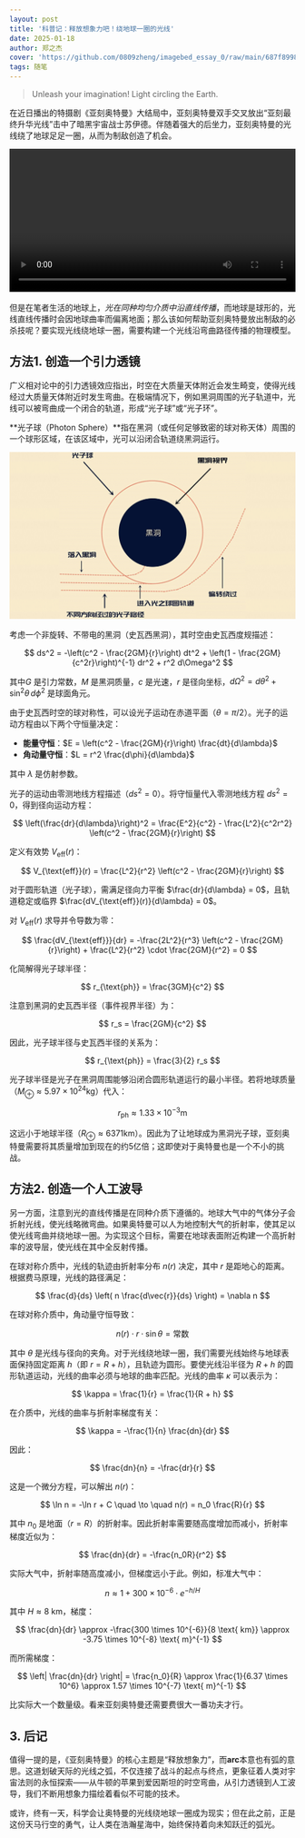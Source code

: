 ```yaml
---
layout: post
title: '科普记：释放想象力吧！绕地球一圈的光线'
date: 2025-01-18
author: 郑之杰
cover: 'https://github.com/0809zheng/imagebed_essay_0/raw/main/687f899858cb8da5c8cbe5e5.png'
tags: 随笔
---
```


> Unleash your imagination! Light circling the Earth.

在近日播出的特摄剧《亚刻奥特曼》大结局中，亚刻奥特曼双手交叉放出“亚刻最终升华光线”击中了暗黑宇宙战士苏伊德。伴随着强大的后坐力，亚刻奥特曼的光线绕了地球足足一圈，从而为制敌创造了机会。

<video style="width: 100%; height: auto;" controls>
  <source src="/assets/imgs/ultraman_arc.mp4" type="video/mp4">
  《亚刻奥特曼》[25. 跑起来 优马 / 走れ、ユウマ！] 片段
</video>

但是在笔者生活的地球上，*光在同种均匀介质中沿直线传播*，而地球是球形的，光线直线传播时会因地球曲率而偏离地面；那么该如何帮助亚刻奥特曼放出制敌的必杀技呢？要实现光线绕地球一圈，需要构建一个光线沿弯曲路径传播的物理模型。

## 方法1. 创造一个引力透镜

广义相对论中的引力透镜效应指出，时空在大质量天体附近会发生畸变，使得光线经过大质量天体附近时发生弯曲。在极端情况下，例如黑洞周围的光子轨道中，光线可以被弯曲成一个闭合的轨道，形成“光子球”或“光子环”。

**光子球（Photon Sphere）**指在黑洞（或任何足够致密的球对称天体）周围的一个球形区域，在该区域中，光可以沿闭合轨道绕黑洞运行。

![](https://github.com/0809zheng/imagebed_essay_0/raw/main/687f899858cb8da5c8cbe5e5.png)

考虑一个非旋转、不带电的黑洞（史瓦西黑洞），其时空由史瓦西度规描述：

$$
ds^2 = -\left(c^2 - \frac{2GM}{r}\right)  dt^2 + \left(1 - \frac{2GM}{c^2r}\right)^{-1} dr^2 + r^2 d\Omega^2
$$

其中$G$ 是引力常数，$M$ 是黑洞质量，$c$ 是光速，$r$ 是径向坐标，$d\Omega^2 = d\theta^2 + \sin^2\theta \, d\phi^2$ 是球面角元。

由于史瓦西时空的球对称性，可以设光子运动在赤道平面（$\theta = \pi/2$）。光子的运动方程由以下两个守恒量决定：
- **能量守恒**：$E = \left(c^2 - \frac{2GM}{r}\right)  \frac{dt}{d\lambda}$
- **角动量守恒**：$L = r^2 \frac{d\phi}{d\lambda}$

其中 $\lambda$ 是仿射参数。


光子的运动由零测地线方程描述（$ds^2 = 0$）。将守恒量代入零测地线方程 $ds^2 = 0$，得到径向运动方程：

$$
\left(\frac{dr}{d\lambda}\right)^2 = \frac{E^2}{c^2} - \frac{L^2}{c^2r^2} \left(c^2 - \frac{2GM}{r}\right)
$$

定义有效势 $V_{\text{eff}}(r)$：

$$
V_{\text{eff}}(r) = \frac{L^2}{r^2} \left(c^2 - \frac{2GM}{r}\right)
$$

对于圆形轨道（光子球），需满足径向力平衡  $\frac{dr}{d\lambda} = 0$，且轨道稳定或临界 $\frac{dV_{\text{eff}}(r)}{d\lambda} = 0$。

对 $V_{\text{eff}}(r)$ 求导并令导数为零：

$$
\frac{dV_{\text{eff}}}{dr} = -\frac{2L^2}{r^3} \left(c^2 - \frac{2GM}{r}\right) + \frac{L^2}{r^2} \cdot \frac{2GM}{r^2} = 0
$$

化简解得光子球半径：

$$
r_{\text{ph}} = \frac{3GM}{c^2}
$$

注意到黑洞的史瓦西半径（事件视界半径）为：

$$
r_s = \frac{2GM}{c^2}
$$

因此，光子球半径与史瓦西半径的关系为：

$$
r_{\text{ph}} = \frac{3}{2} r_s
$$

光子球半径是光子在黑洞周围能够沿闭合圆形轨道运行的最小半径。若将地球质量（$M_\oplus \approx 5.97 \times 10^{24} \text{kg}$）代入：

$$
r_{\text{ph}} \approx 1.33 \times 10^{-3} \text{m}
$$

这远小于地球半径（$R_\oplus \approx 6371 \text{km}$）。因此为了让地球成为黑洞光子球，亚刻奥特曼需要将其质量增加到现在的约5亿倍；这即使对于奥特曼也是一个不小的挑战。

## 方法2. 创造一个人工波导

另一方面，注意到光的直线传播是在同种介质下遵循的。地球大气中的气体分子会折射光线，使光线略微弯曲。如果奥特曼可以人为地控制大气的折射率，使其足以使光线弯曲并绕地球一圈。为实现这个目标，需要在地球表面附近构建一个高折射率的波导层，使光线在其中全反射传播。

在球对称介质中，光线的轨迹由折射率分布 $n(r)$ 决定，其中 $r$ 是距地心的距离。根据费马原理，光线的路径满足：

$$ \frac{d}{ds} \left( n \frac{d\vec{r}}{ds} \right) = \nabla n $$

在球对称介质中，角动量守恒导致：

$$ n(r) \cdot r \cdot \sin \theta = \text{常数} $$

其中 $\theta$ 是光线与径向的夹角。对于光线绕地球一圈，我们需要光线始终与地球表面保持固定距离 $h$（即 $r = R + h$），且轨迹为圆形。要使光线沿半径为 $R + h$ 的圆形轨道运动，光线的曲率必须与地球的曲率匹配。光线的曲率 $\kappa$ 可以表示为：

$$ \kappa = \frac{1}{r} = \frac{1}{R + h} $$

在介质中，光线的曲率与折射率梯度有关：

$$ \kappa = -\frac{1}{n} \frac{dn}{dr} $$

因此：

$$ \frac{dn}{n} = -\frac{dr}{r} $$

这是一个微分方程，可以解出 $n(r)$：

$$ \ln n = -\ln r + C \quad \to \quad n(r) = n_0 \frac{R}{r} $$

其中 $n_0$ 是地面（$r = R$）的折射率。因此折射率需要随高度增加而减小，折射率梯度近似为：

$$
\frac{dn}{dr} = -\frac{n_0R}{r^2}
$$

实际大气中，折射率随高度减小，但梯度远小于此。例如，标准大气中：

$$ n \approx 1 + 300 \times 10^{-6} \cdot e^{-h/H} $$

其中 $H \approx 8 \text{ km}$，梯度：

$$
\frac{dn}{dr} \approx -\frac{300 \times 10^{-6}}{8 \text{ km}} \approx -3.75 \times 10^{-8} \text{ m}^{-1}
$$

而所需梯度：

$$
\left| \frac{dn}{dr} \right| = \frac{n_0}{R} \approx \frac{1}{6.37 \times 10^6} \approx 1.57 \times 10^{-7} \text{ m}^{-1}
$$

比实际大一个数量级。看来亚刻奥特曼还需要费很大一番功夫才行。

## 3. 后记

值得一提的是，《亚刻奥特曼》的核心主题是“释放想象力”，而**arc**本意也有弧的意思。这道划破天际的光线之弧，不仅连接了战斗的起点与终点，更象征着人类对宇宙法则的永恒探索——从牛顿的苹果到爱因斯坦的时空弯曲，从引力透镜到人工波导，我们不断用想象力描绘着看似不可能的技术。

或许，终有一天，科学会让奥特曼的光线绕地球一圈成为现实；但在此之前，正是这份天马行空的勇气，让人类在浩瀚星海中，始终保持着向未知跃迁的弧光。
